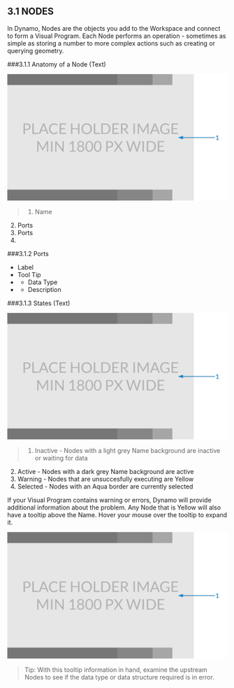 ## 3.1 NODES 

In Dynamo, Nodes are the objects you add to the Workspace and connect to form a Visual Program. Each Node performs an operation - sometimes as simple as storing a number to more complex actions such as creating or querying geometry. 

###3.1.1 Anatomy of a Node
(Text)

![NEEDS UPDATE - Node Breakdown Point by Coordinates](images/Placeholder.png)
>1. Name
2. Ports
3. Ports
4. 

###3.1.2 Ports
* Label
* Tool Tip
* * Data Type
* * Description

###3.1.3 States
(Text)

![NEEDS UPDATE - Node States](images/Placeholder.png)

>1. Inactive - Nodes with a light grey Name background are inactive or waiting for data
2. Active - Nodes with a dark grey Name background are active
3. Warning - Nodes that are unsuccesfully executing are Yellow 
4. Selected - Nodes with an Aqua border are currently selected

If your Visual Program contains warning or errors, Dynamo will provide additional information about the problem. Any Node that is Yellow will also have a tooltip above the Name. Hover your mouse over the tooltip to expand it. 

![NEEDS UPDATE - Node Errors](images/Placeholder.png)

> Tip: With this tooltip information in hand, examine the upstream Nodes to see if the data type or data structure required is in error.
